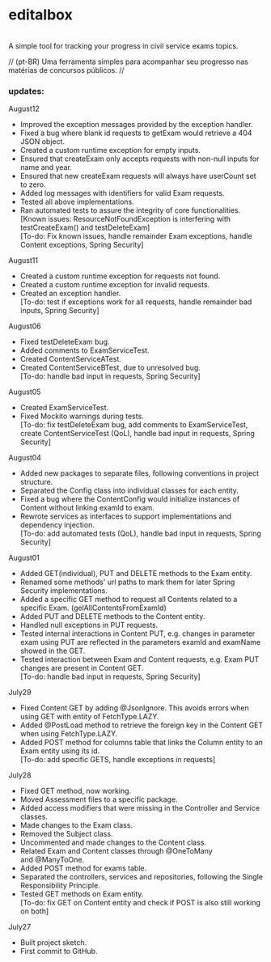 # editalbox

<br/>
A simple tool for tracking your progress in civil service exams topics.  
  
// (pt-BR) Uma ferramenta simples para acompanhar seu progresso nas matérias de concursos públicos. //
<br/>

### updates:

August12<br/>
- Improved the exception messages provided by the 
exception handler.</br>
- Fixed a bug where blank id requests to getExam would 
retrieve a 404 JSON object.<br/>
- Created a custom runtime exception for empty inputs.<br/>
- Ensured that createExam only accepts requests with 
non-null inputs for name and year.<br/>
- Ensured that new createExam requests will always
have userCount set to zero.<br/>
- Added log messages with identifiers for valid
Exam requests.</br>
- Tested all above implementations.</br>
- Ran automated tests to assure the integrity of 
core functionalities.</br>
  [Known issues: ResourceNotFoundException is interfering with 
testCreateExam() and testDeleteExam]<br/>
  [To-do: Fix known issues, handle remainder Exam exceptions, 
handle Content exceptions, Spring Security]<br/>

August11<br/>
- Created a custom runtime exception for requests not found.<br/>
- Created a custom runtime exception for invalid requests.<br/>
- Created an exception handler.<br/>
  [To-do: test if exceptions work for all requests, handle remainder bad inputs, Spring Security]<br/>

August06<br/>
- Fixed testDeleteExam bug.<br/>
- Added comments to ExamServiceTest.<br/>
- Created ContentServiceATest.<br/>
- Created ContentServiceBTest, due to unresolved bug.<br/> 
  [To-do: handle bad input in requests, Spring Security]<br/>

August05<br/>
- Created ExamServiceTest.<br/>
- Fixed Mockito warnings during tests.<br/>
  [To-do: fix testDeleteExam bug, add comments to ExamServiceTest, 
   create ContentServiceTest (QoL), handle bad input in requests, Spring Security]<br/>

August04<br/>
- Added new packages to separate files, following
  conventions in project structure.<br/>
- Separated the Config class into individual classes for
  each entity.<br/>
- Fixed a bug where the ContentConfig would initialize
  instances of Content without linking examId to exam.<br/>
- Rewrote services as interfaces to support
  implementations and dependency injection.<br/>
  [To-do: add automated tests (QoL), handle bad input in requests, Spring Security]<br/>

August01<br/>
- Added GET(individual), PUT and DELETE methods to the
  Exam entity.<br/>
- Renamed some methods' url paths to mark them for later
  Spring Security implementations.<br/>
- Added a specific GET method to request all Contents
  related to a specific Exam. (gelAllContentsFromExamId)<br/>
- Added PUT and DELETE methods to the Content entity.<br/>
- Handled null exceptions in PUT requests.<br/>
- Tested internal interactions in Content PUT, e.g.
  changes in parameter exam using PUT are reflected in
  the parameters examId and examName showed in the GET.<br/>
- Tested interaction between Exam and Content requests,
  e.g. Exam PUT changes are present in Content GET.<br/>
  [To-do: handle bad input in requests, Spring Security]<br/>

July29<br/>
- Fixed Content GET by adding @JsonIgnore. This avoids
  errors when using GET with entity of FetchType.LAZY.<br/>
- Added @PostLoad method to retrieve the foreign key
  in the Content GET when using FetchType.LAZY.<br/>
- Added POST method for columns table that links the
  Column entity to an Exam entity using its id.<br/>
  [To-do: add specific GETS, handle exceptions in requests]<br/>

July28<br/>
- Fixed GET method, now working.<br/>
- Moved Assessment files to a specific package.<br/>
- Added access modifiers that were missing in the 
Controller and Service classes.<br/>
- Made changes to the Exam class.<br/>
- Removed the Subject class.<br/>
- Uncommented and made changes to the Content class.<br/>
- Related Exam and Content classes through @OneToMany  
  and @ManyToOne.<br/>
- Added POST method for exams table.<br/>
- Separated the controllers, services and repositories,
  following the Single Responsibility Principle.<br/>
- Tested GET methods on Exam entity.<br/>
  [To-do: fix GET on Content entity and
  check if POST is also still working on both]<br/>

July27  
- Built project sketch.<br/>
- First commit to GitHub.<br/>
